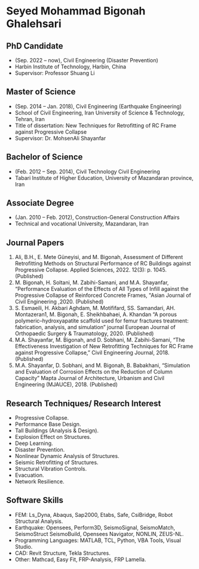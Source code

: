 # Seyed Mohammad Bigonah Ghalehsari

## PhD Candidate
- (Sep. 2022 – now), Civil Engineering (Disaster Prevention)
- Harbin Institute of Technology, Harbin, China
- Supervisor: Professor Shuang Li

## Master of Science
- (Sep. 2014 – Jan. 2018), Civil Engineering (Earthquake Engineering)
- School of Civil Engineering, Iran University of Science & Technology, Tehran, Iran
- Title of dissertation: New Techniques for Retrofitting of RC Frame against Progressive Collapse
- Supervisor: Dr. MohsenAli Shayanfar

## Bachelor of Science
- (Feb. 2012 – Sep. 2014), Civil Technology Civil Engineering
- Tabari Institute of Higher Education, University of Mazandaran province, Iran

## Associate Degree
- (Jan. 2010 – Feb. 2012), Construction-General Construction Affairs
- Technical and vocational University, Mazandaran, Iran

## Journal Papers
1. Ali, B.H., E. Mete Güneyisi, and M. Bigonah, Assessment of Different Retrofitting Methods on Structural Performance of RC Buildings against Progressive Collapse. Applied Sciences, 2022. 12(3): p. 1045. (Published)
2. M. Bigonah, H. Soltani, M. Zabihi-Samani, and M.A. Shayanfar, “Performance Evaluation of the Effects of All Types of Infill against the Progressive Collapse of Reinforced Concrete Frames, "Asian Journal of Civil Engineering ,2020. (Published)
3. S. Esmaeili, H. Akbari Aghdam, M. Motififard, SS. Samandari, AH. Montazeran1, M. Bigonah, E. Sheikhbahaei, A. Khandan “A porous polymeric–hydroxyapatite scaffold used for femur fractures treatment: fabrication, analysis, and simulation” journal European Journal of Orthopaedic Surgery & Traumatology, 2020. (Published)
4. M.A. Shayanfar, M. Bigonah, and D. Sobhani, M. Zabihi-Samani, “The Effectiveness Investigation of New Retrofitting Techniques for RC Frame against Progressive Collapse,” Civil Engineering Journal, 2018. (Published)
5. M.A. Shayanfar, D. Sobhani, and M. Bigonah, B. Babakhani, “Simulation and Evaluation of Corrosion Effects on the Reduction of Column Capacity” Mapta Journal of Architecture, Urbanism and Civil Engineering (MJAUCE), 2018. (Published)

## Research Techniques/ Research Interest
- Progressive Collapse.
- Performance Base Design.
- Tall Buildings (Analysis & Design).
- Explosion Effect on Structures.
- Deep Learning.
- Disaster Prevention.
- Nonlinear Dynamic Analysis of Structures.
- Seismic Retrofitting of Structures.
- Structural Vibration Controls.
- Evacuation.
- Network Resilience.

## Software Skills
- FEM: Ls_Dyna, Abaqus, Sap2000, Etabs, Safe, CsiBridge, Robot Structural Analysis.
- Earthquake: Opensees, Perform3D, SeismoSignal, SeismoMatch, SeismoStruct SeismoBuild, Opensees Navigator, NONLIN, ZEUS-NL.
- Programming Languages: MATLAB, TCL, Python, VBA Tools, Visual Studio.
- CAD: Revit Structure, Tekla Structures.
- Other: Mathcad, Easy Fit, FRP-Analysis, FRP Lamella.